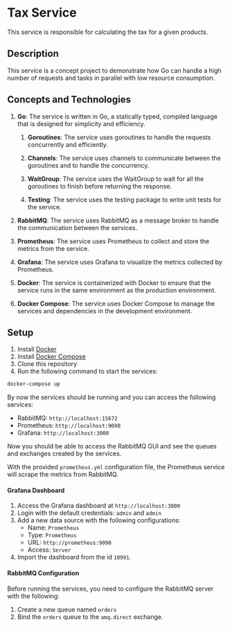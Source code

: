 # Tax Service

This service is responsible for calculating the tax for a given products.

## Description

This service is a concept project to demonstrate how Go can handle a high number of requests and tasks in parallel with low resource consumption.

## Concepts and Technologies

1. **Go**: The service is written in Go, a statically typed, compiled language that is designed for simplicity and efficiency.

   1. **Goroutines**: The service uses goroutines to handle the requests concurrently and efficiently.

   2. **Channels**: The service uses channels to communicate between the goroutines and to handle the concurrency.

   3. **WaitGroup**: The service uses the WaitGroup to wait for all the goroutines to finish before returning the response.

   4. **Testing**: The service uses the testing package to write unit tests for the service.

2. **RabbitMQ**: The service uses RabbitMQ as a message broker to handle the communication between the services.

3. **Prometheus**: The service uses Prometheus to collect and store the metrics from the service.

4. **Grafana**: The service uses Grafana to visualize the metrics collected by Prometheus.

5. **Docker**: The service is containerized with Docker to ensure that the service runs in the same environment as the production environment.

6. **Docker Compose**: The service uses Docker Compose to manage the services and dependencies in the development environment.

## Setup

1. Install [Docker](https://docs.docker.com/get-docker/)
2. Install [Docker Compose](https://docs.docker.com/compose/install/)
3. Clone this repository
4. Run the following command to start the services:

```bash
docker-compose up
```

By now the services should be running and you can access the following services:

- RabbitMQ: `http://localhost:15672`
- Prometheus: `http://localhost:9090`
- Grafana: `http://localhost:3000`

Now you should be able to access the RabbitMQ GUI and see the queues and exchanges created by the services.

With the provided `prometheus.yml` configuration file, the Prometheus service will scrape the metrics from RabbitMQ.

#### Grafana Dashboard

1. Access the Grafana dashboard at `http://localhost:3000`
2. Login with the default credentials: `admin` and `admin`
3. Add a new data source with the following configurations:
   - Name: `Prometheus`
   - Type: `Prometheus`
   - URL: `http://prometheus:9090`
   - Access: `Server`
4. Import the dashboard from the id `10991`.

#### RabbitMQ Configuration

Before running the services, you need to configure the RabbitMQ server with the following:

1. Create a new queue named `orders`
2. Bind the `orders` queue to the `amq.direct` exchange.
